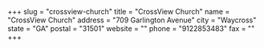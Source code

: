 +++
slug = "crossview-church"
title = "CrossView Church"
name = "CrossView Church"
address = "709 Garlington Avenue"
city = "Waycross"
state = "GA"
postal = "31501"
website = ""
phone = "9122853483"
fax = ""
+++
